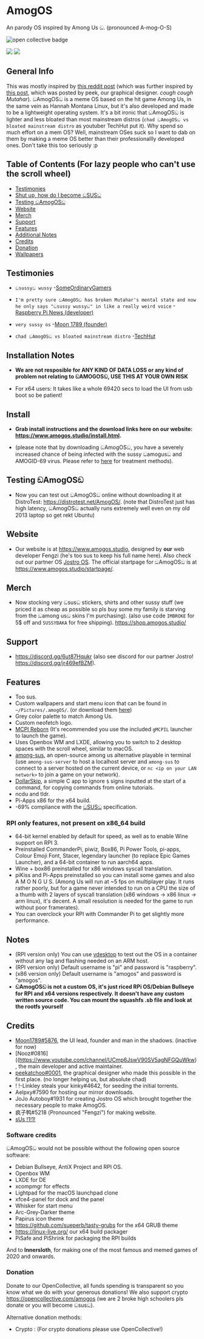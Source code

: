 # AmogOS
An parody OS inspired by Among Us ඞ. (pronounced A-mog-O-S)

<img alt="open collective badge" src="https://opencollective.com/amogos/tiers/just-wanna-help.svg?avatarHeight=65" />

<img src="https://i.postimg.cc/vmF8tTVH/120727498-ecfc5e00-c497-11eb-9f92-a1b99318fee1.png"/> <img src="https://i.postimg.cc/m2Ym9qXt/130533968-d797e83d-e643-4c62-9264-7d46c2b67b48.png"/>

## General Info

This was mostly inspired by 
[this reddit post](https://www.reddit.com/r/unixporn/comments/nhomed/cinnamon_amogos_is_complete_icon_art_idea_by_u/) 
(which was further inspired by [this post](https://www.reddit.com/r/linuxmint/comments/n9h7b4/amogos_custom_background_mint_x_grey_theme/),
 which was posted by peek, our graphical designer. *cough cough Mutahar*). ඞAmogOSඞ is a meme OS based
 on the hit game Among Us, in the same vein as Hannah Montana Linux, but it's also developed and made to be a 
lightweight operating system. It's a bit ironic that 
ඞAmogOSඞ is lighter and less bloated than most mainstream distros (`chad ඞAmogOSඞ vs bloated mainstream distro` 
as youtuber TechHut put it). Why spend so much effort on a mem OS? Well, mainstream OSes suck so I want to dab on them
 by making a meme OS better than their professionallly developed ones. Don't take this too seriously :p

## Table of Contents (For lazy people who can't use the scroll wheel)
- [Testimonies](#Testimonies)  
- [Shut up, how do I become ඞSUSඞ](#Install) <br>
- [Testing ඞAmogOSඞ](#Testing-ඞAmogOSඞ)  <br>
- [Website](#Website)  
- [Merch](#Merch)  
- [Support](#Support)  
- [Features](#Features)  
- [Additional Notes](#Notes)  
- [Credits](#Credits)  
- [Donation](#Donation)  
- [Wallpapers](https://github.com/Amog-OS/AmogOS-Wallpapers)  

## Testimonies

- `ඞsussyඞ wussy` -[SomeOrdinaryGamers](https://www.youtube.com/watch?v=ixLuhDxNktk)
  
- `I'm pretty sure ඞAmogOSඞ has broken Mutahar's mental state and now he only says "ඞsussy wussyඞ" in like a really weird voice` -[Raspberry Pi News (developer)](https://www.youtube.com/watch?v=jiQVuhNiTZ0)
  
- `very sussy os` -[Moon 1789 (founder)](https://www.youtube.com/watch?v=hkzYIwMYds8)
  
- `chad ඞAmogOSඞ vs bloated mainstream distro` -[TechHut](https://www.youtube.com/watch?v=ymYIJYb2hYI)  

## Installation Notes
- **We are not resposible for ANY KIND OF DATA LOSS or any kind of problem not relating to ඞAMOGOSඞ, USE THIS AT YOUR OWN RISK**

- For x64 users: It takes like a whole 69420 secs to load the UI from usb boot so be patient!

## Install
- **Grab install instructions and the download links here on our website: https://www.amogos.studio/install.html.**

- (please note that by downloading ඞAmogOSඞ, you have a severely increased chance of being infected with the sussy ඞamogusඞ and AMOGID-69 virus. Please refer to [here](https://www.youtube.com/watch?v=nFstpT_YTro) for treatment methods).

## Testing ඞAmogOSඞ
- Now you can test out ඞAmogOSඞ online without downloading it at DistroTest: https://distrotest.net/AmogOS/. (note that DistroTest just has high latency, ඞAmogOSඞ actually runs extremely well even on my old 2013 laptop so get rekt Ubuntu)

## Website
- Our website is at https://www.amogos.studio, designed by **our** web developer Fengzi (he's too sus to keep his full name here). Also check out our partner OS [Jostro OS](https://github.com/jostroOS/jostro). The official startpage for ඞAmogOSඞ is at https://www.amogos.studio/startpage/.

## Merch
- Now stocking very ඞsusඞ stickers, shirts and other sussy stuff (we priced it as cheap as possible so pls buy some my family is starving from the ඞamong usඞ skins I'm purchasing). (also use code `IMBROKE` for 5$ off and `SUSSYBAKA` for free shipping). 
https://shop.amogos.studio/

## Support
- https://discord.gg/6ut87Hqukr (also see discord for our partner Jostro! https://discord.gg/jr469efBZM).

## Features
- Too sus.
- Custom wallpapers and start menu icon that can be found in `~/Pictures/.amogOS/`. (or download them [here](https://github.com/Amog-OS/AmogOS-Wallpapers))
- Grey color palette to match Among Us.
- Custom neofetch logo.
- [MCPI Reborn](https://gitea.thebrokenrail.com/TheBrokenRail/minecraft-pi-reborn) (It's recommended you use the included `gMCPIL` launcher to launch the game).
- Uses Openbox WM and LXDE, allowing you to switch to 2 desktop spaces with the scroll wheel, similar to macOS.
- [among-sus](https://git.sr.ht/~martijnbraam/among-sus), an open-source among us alternative playable in terminal (use `among-sus-server` to host a localhost server and `among-sus` to connect to a server hosted on the current device, or `nc <ip on your LAN network>` to join a game on your network).
- [DollarSkip](https://github.com/CleanMachine1/DollarSkip), a simple C app to ignore `$` signs inputted at the start of a command, for copying commands from online tutorials.
- ncdu and tldr.
- Pi-Apps x86 for the x64 build.
- -69% compliance with the [ඞSUSඞ](https://en.m.wikipedia.org/wiki/Single_UNIX_Specification) specification.

### RPI only features, not present on x86_64 build
- 64-bit kernel enabled by default for speed, as well as to enable Wine support on RPI 3.
- Preinstalled CommanderPi, piwiz, Box86, Pi Power Tools, pi-apps, Colour Emoji Font, Stacer, legendary launcher (to replace Epic Games Launcher), and a 64-bit container to run aarch64 apps.
- Wine + box86 preinstalled for x86 windows syscall translation.
- piKiss and Pi-Apps preinstalled so you can install some games and also A M O N G U S.
(Among Us will run at ~5 fps on multiplayer play. It runs rather poorly, but for a game never intended to run on a CPU the size of a thumb with 2 layers of syscall translation (x86 windows -> x86 linux -> arm linux), it's decent. A small resolution is needed for the game to run without poor framerates).
- You can overclock your RPI with Commander Pi to get slightly more performance.

## Notes
- (RPI version only) You can use [vdesktop](https://github.com/Botspot/vdesktop) to test out the OS in a container without any lag and flashing needed on an ARM host.
- (RPI version only) Default username is "pi" and password is "raspberry".
- (x86 version only) Default username is "amogos" and password is "amogos".
- **ඞAmogOSඞ is not a custom OS, it's just riced RPi OS/Debian Bullseye for RPI and x64 versions respectively. It doesn't have any custom written source code. You can mount the squashfs .sb file and look at the rootfs yourself**

## Credits
- [Moon1789#5876](https://moon1789.github.io/), the UI lead, founder and man in the shadows. (inactive for now) 
- [Nooz#0816]((https://www.youtube.com/channel/UCmp6JswV90SV5agNFGQuWkw), the main developer and active maintainer.
- [peekatchoo#0001](https://www.reddit.com/u/_peekatchoo_), the graphical designer who made this possible in the first place. (no longer helping us, but absolute chad)
- ! !-Linkley steals your kinky#4642, for seeding the initial torrents.
- Aelpxy#7590 for hosting our mirror downloads.
- JoJo Autoboy#1931 for creating Jostro OS which brought together the necessary people to make AmogOS.
- 疯子鸭#5218 (Pronounced "Fengzi") for making website.
- [sUs !1!1!](https://media.discordapp.net/attachments/836822984110899261/929825908263620638/SPOILER_lol.jpg)

### Software credits
ඞAmogOSඞ would not be possible without the following open source software:

- Debian Bullseye, AntiX Project and RPI OS.
- Openbox WM  
- LXDE for DE  
- xcompmgr for effects  
- Lightpad for the macOS launchpad clone
- xfce4-panel for dock and the panel
- Whisker for start menu
- Arc-Grey-Darker theme
- Papirus icon theme
- https://github.com/sueperb/tasty-grubs for the x64 GRUB theme  
- https://linux-live.org/ our x64 build packager
- PiSafe and PiShrink for packaging the RPI builds  

And to **Innersloth**, for making one of the most famous and memed games of 2020 and onwards.  

### Donation
Donate to our OpenCollective, all funds spending is transparent so you know what we do with your generous donations! We also support crypto https://opencollective.com/amogos (we are 2 broke high schoolers pls donate or you will become ඞsusඞ).

Alternative donation methods:
- Crypto : (For crypto donations please use OpenCollective!)
